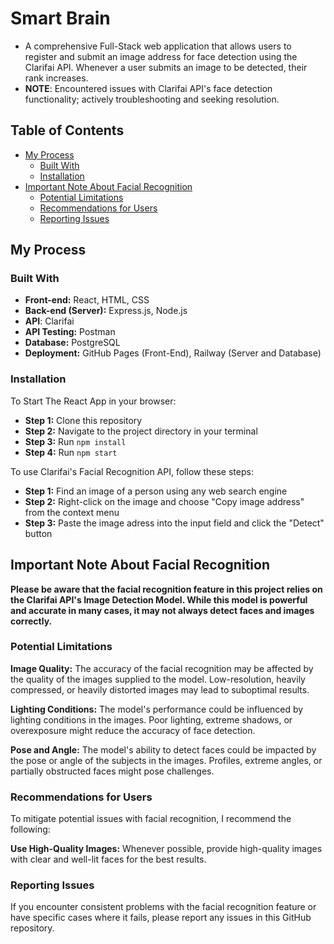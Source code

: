 # Smart Brain

- A comprehensive Full-Stack web application that allows users to register and submit an image address for face detection using the Clarifai API. Whenever a user submits an image to be detected, their rank increases. 
- **NOTE**: Encountered issues with Clarifai API's face detection functionality; actively troubleshooting and seeking resolution.


## Table of Contents 
- [My Process](#my-process)
  - [Built With](#built-with)
  - [Installation](#installation)
- [Important Note About Facial Recognition](#important-note-about-facial-recognition)
  - [Potential Limitations](#potential-limitations)
  - [Recommendations for Users](#recommendations-for-users)
  - [Reporting Issues](#reporting-issues)
## My Process
### Built With 
- **Front-end:** React, HTML, CSS 
- **Back-end (Server):** Express.js, Node.js
- **API**: Clarifai 
- **API Testing:** Postman
- **Database:** PostgreSQL
- **Deployment:** GitHub Pages (Front-End), Railway (Server and Database)

### Installation
To Start The React App in your browser: 
- **Step 1:** Clone this repository
- **Step 2:** Navigate to the project directory in your terminal 
- **Step 3:** Run ```npm install```
- **Step 4:** Run ```npm start``` 

To use Clarifai's Facial Recognition API, follow these steps: 
- **Step 1:** Find an image of a person using any web search engine
- **Step 2:** Right-click on the image and choose "Copy image address" from the context menu
- **Step 3:** Paste the image adress into the input field and click the "Detect" button

## Important Note About Facial Recognition
**Please be aware that the facial recognition feature in this project relies on the Clarifai API's Image Detection Model. While this model is powerful and accurate in many cases, it may not always detect faces and images correctly.**

### Potential Limitations
**Image Quality:** The accuracy of the facial recognition may be affected by the quality of the images supplied to the model. Low-resolution, heavily compressed, or heavily distorted images may lead to suboptimal results.

**Lighting Conditions:** The model's performance could be influenced by lighting conditions in the images. Poor lighting, extreme shadows, or overexposure might reduce the accuracy of face detection.

**Pose and Angle:** The model's ability to detect faces could be impacted by the pose or angle of the subjects in the images. Profiles, extreme angles, or partially obstructed faces might pose challenges.

### Recommendations for Users 
To mitigate potential issues with facial recognition, I recommend the following:

**Use High-Quality Images:** Whenever possible, provide high-quality images with clear and well-lit faces for the best results.

### Reporting Issues 
If you encounter consistent problems with the facial recognition feature or have specific cases where it fails, please report any issues in this GitHub repository.



